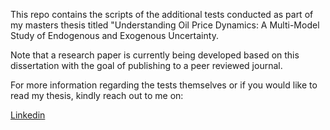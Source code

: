 This repo contains the scripts of the additional tests conducted as part of my masters thesis titled "Understanding Oil Price Dynamics: A Multi-Model Study of Endogenous and Exogenous Uncertainty. 

Note that a research paper is currently being developed based on this dissertation with the goal of publishing to a peer reviewed journal. 

For more information regarding the tests themselves or if you would like to read my thesis, kindly reach out to me on:

[Linkedin](https://www.linkedin.com/in/saimanish-prabhakar-3074351a0/)



